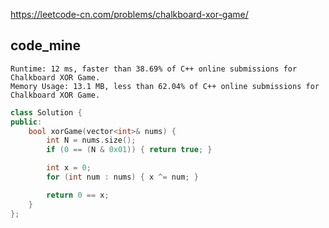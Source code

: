 
https://leetcode-cn.com/problems/chalkboard-xor-game/

## code_mine 

```
Runtime: 12 ms, faster than 38.69% of C++ online submissions for Chalkboard XOR Game.
Memory Usage: 13.1 MB, less than 62.04% of C++ online submissions for Chalkboard XOR Game.
```

```cpp
class Solution {
public:
    bool xorGame(vector<int>& nums) {
        int N = nums.size();
        if (0 == (N & 0x01)) { return true; }

        int x = 0;
        for (int num : nums) { x ^= num; }

        return 0 == x;
    }
};
```